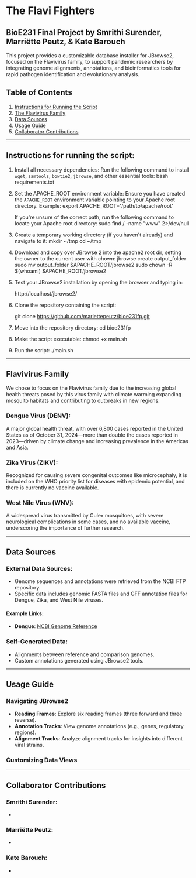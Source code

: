 # The Flavi Fighters
## BioE231 Final Project by Smrithi Surender, Marriëtte Peutz, & Kate Barouch

This project provides a customizable database installer for JBrowse2, focused on the Flavivirus family, to support pandemic researchers by integrating genome alignments, annotations, and bioinformatics tools for rapid pathogen identification and evolutionary analysis.

## **Table of Contents**
1. [Instructions for Running the Script](#instructions-for-running-the-script)
2. [The Flavivirus Family](#flavivirus-family)
3. [Data Sources](#data-sources)
4. [Usage Guide](#usage-guide)
5. [Collaborator Contributions](#collaborator-contributions)

---

## Instructions for running the script:

1. Install all necessary dependencies:
   Run the following command to install `wget`, `samtools`, `bowtie2`, `jbrowse`, and other essential tools:
      bash requirements.txt

2. Set the APACHE_ROOT environment variable:
   Ensure you have created the `APACHE_ROOT` environment variable pointing to your Apache root directory.
   Example:
       export APACHE_ROOT='/path/to/apache/root'

   If you're unsure of the correct path, run the following command to locate your Apache root directory:
       sudo find / -name "www" 2>/dev/null

3. Create a temporary working directory (if you haven't already) and navigate to it:
      mkdir ~/tmp
      cd ~/tmp

4. Download and copy over JBrowse 2 into the apache2 root dir, setting the owner to the current user with chown:
      jbrowse create output_folder
      sudo mv output_folder $APACHE_ROOT/jbrowse2
      sudo chown -R $(whoami) $APACHE_ROOT/jbrowse2

5. Test your JBrowse2 installation by opening the browser and typing in:
   
      http://localhost/jbrowse2/

7. Clone the repository containing the script:
   
   git clone https://github.com/mariettepeutz/bioe231fp.git

9. Move into the repository directory:
   cd bioe231fp

10. Make the script executable:
   chmod +x main.sh

11. Run the script:
   ./main.sh

---

## Flavivirus Family

We chose to focus on the Flavivirus family due to the increasing global health threats posed by this virus family with climate warming expanding mosquito habitats and contributing to outbreaks in new regions.

### Dengue Virus (DENV): 
A major global health threat, with over 6,800 cases reported in the United States as of October 31, 2024—more than double the cases reported in 2023—driven by climate change and increasing prevalence in the Americas and Asia.

### Zika Virus (ZIKV): 
Recognized for causing severe congenital outcomes like microcephaly, it is included on the WHO priority list for diseases with epidemic potential, and there is currently no vaccine available.

### West Nile Virus (WNV): 
A widespread virus transmitted by Culex mosquitoes, with severe neurological complications in some cases, and no available vaccine, underscoring the importance of further research.

---

## **Data Sources**

### **External Data Sources**:
- Genome sequences and annotations were retrieved from the NCBI FTP repository.
- Specific data includes genomic FASTA files and GFF annotation files for Dengue, Zika, and West Nile viruses.

#### **Example Links**:
- **Dengue**: [NCBI Genome Reference](https://ftp.ncbi.nlm.nih.gov/genomes/all/GCF/000/862/125/GCF_000862125.1_ViralProj15306/)

### **Self-Generated Data**:
- Alignments between reference and comparison genomes.
- Custom annotations generated using JBrowse2 tools.

---

## **Usage Guide**

### **Navigating JBrowse2**
- **Reading Frames**: Explore six reading frames (three forward and three reverse).
- **Annotation Tracks**: View genome annotations (e.g., genes, regulatory regions).
- **Alignment Tracks**: Analyze alignment tracks for insights into different viral strains.

### **Customizing Data Views**


---

## **Collaborator Contributions**

### **Smrithi Surender**:
- 

### **Marriëtte Peutz**:
- 

### **Kate Barouch**:
- 
